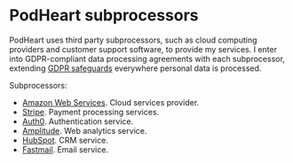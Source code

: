 # PodHeart subprocessors

PodHeart uses third party subprocessors, such as cloud computing providers and customer support software, to provide my services. I enter into GDPR-compliant data processing agreements with each subprocessor, extending [GDPR safeguards](/privacy/gdpr.md) everywhere personal data is processed.

Subprocessors:
* [Amazon Web Services](https://aws.amazon.com/compliance/gdpr-center/). Cloud services provider.
* [Stripe](https://stripe.com/en-ch/guides/general-data-protection-regulation). Payment processing services.
* [Auth0](https://auth0.com/docs/compliance/gdpr). Authentication service.
* [Amplitude](https://amplitude.com/blog/2018/04/24/amplitude-gdpr). Web analytics service.
* [HubSpot](https://www.hubspot.com/data-privacy/gdpr). CRM service.
* [Fastmail](https://fastmail.blog/2018/05/24/gdpr-is-here/). Email service.

